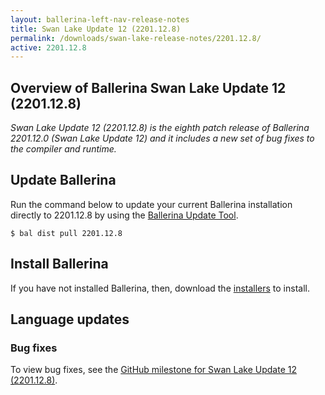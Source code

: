 ```yaml
---
layout: ballerina-left-nav-release-notes
title: Swan Lake Update 12 (2201.12.8) 
permalink: /downloads/swan-lake-release-notes/2201.12.8/
active: 2201.12.8
---
```


## Overview of Ballerina Swan Lake Update 12 (2201.12.8)

<em>Swan Lake Update 12 (2201.12.8) is the eighth patch release of Ballerina 2201.12.0 (Swan Lake Update 12) and it includes a new set of bug fixes to the compiler and runtime.</em>

## Update Ballerina

Run the command below to update your current Ballerina installation directly to 2201.12.8 by using the [Ballerina Update Tool](/learn/update-tool/).

```
$ bal dist pull 2201.12.8
```

## Install Ballerina

If you have not installed Ballerina, then, download the [installers](/downloads/#swanlake) to install.

<!-- ADD ONLY THE APPLICABLE SECTIONS FROM THE BELOW -->


## Language updates

### Bug fixes

To view bug fixes, see the [GitHub milestone for Swan Lake Update 12 (2201.12.8)](https://github.com/ballerina-platform/ballerina-lang/milestone/196?closed=1).

